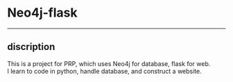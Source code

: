 # Neo4j-flask
---------------------
## discription
This is a project for PRP, which uses Neo4j for database, flask for web.  
I learn to code in python, handle database, and construct a website.



